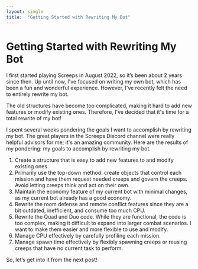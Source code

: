 ```yaml
---
layout: single
title:  "Getting Started with Rewriting My Bot"
---
```


# Getting Started with Rewriting My Bot

I first started playing Screeps in August 2022, so it’s been about 2 years since then. Up until now, I've focused on writing my own bot, which has been a fun and wonderful experience. However, I've recently felt the need to entirely rewrite my bot.

The old structures have become too complicated, making it hard to add new features or modify existing ones. Therefore, I've decided that it's time for a total rewrite of my bot!

I spent several weeks pondering the goals I want to accomplish by rewriting my bot. The great players in the Screeps Discord channel were really helpful advisors for me; it's an amazing community. Here are the results of my pondering: my goals to accomplish by rewriting my bot.

1. Create a structure that is easy to add new features to and modify existing ones.
2. Primarily use the top-down method: create objects that control each mission and have them request needed creeps and govern the creeps. Avoid letting creeps think and act on their own.
3. Maintain the economy feature of my current bot with minimal changes, as my current bot already has a good economy.
4. Rewrite the room defense and remote conflict features since they are a bit outdated, inefficient, and consume too much CPU.
5. Rewrite the Quad and Duo code. While they are functional, the code is too complex, making it difficult to expand into larger combat scenarios. I want to make them easier and more flexible to use and modify.
6. Manage CPU effectively by carefully profiling each mission.
7. Manage spawn time effectively by flexibly spawning creeps or reusing creeps that have no current task to perform.

So, let’s get into it from the next post!
